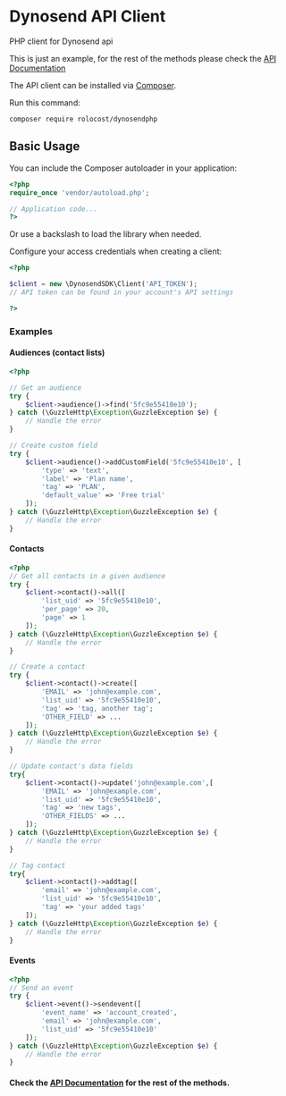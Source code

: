 # Dynosend API Client

PHP client for Dynosend api

This is just an example, for the rest of the methods please check the [API Documentation](https://developers.dynosend.com/)



The API client can be installed via [Composer](https://github.com/composer/composer).

Run this command:

```
composer require rolocost/dynosendphp
```

## Basic Usage

You can include the Composer autoloader in your application:

```php
<?php
require_once 'vendor/autoload.php';

// Application code...
?>
```
Or use a backslash to load the library when needed.

Configure your access credentials when creating a client:

```php
<?php

$client = new \DynosendSDK\Client('API_TOKEN');
// API token can be found in your account's API settings

?>
```


### Examples

#### Audiences (contact lists)

```php
<?php

// Get an audience
try {
    $client->audience()->find('5fc9e55410e10'); 
} catch (\GuzzleHttp\Exception\GuzzleException $e) {
    // Handle the error
}

// Create custom field
try {
    $client->audience()->addCustomField('5fc9e55410e10', [
        'type' => 'text',
        'label' => 'Plan name',
        'tag' => 'PLAN',
        'default_value' => 'Free trial'
    ]);
} catch (\GuzzleHttp\Exception\GuzzleException $e) {
    // Handle the error   
}

```

#### Contacts

```php
<?php
// Get all contacts in a given audience
try {
    $client->contact()->all([
        'list_uid' => '5fc9e55410e10',
        'per_page' => 20,
        'page' => 1
    ]); 
} catch (\GuzzleHttp\Exception\GuzzleException $e) {
    // Handle the error
}

// Create a contact
try {
    $client->contact()->create([
        'EMAIL' => 'john@example.com',
        'list_uid' => '5fc9e55410e10',
        'tag' => 'tag, another tag';
        'OTHER_FIELD' => ...
    ]); 
} catch (\GuzzleHttp\Exception\GuzzleException $e) {
    // Handle the error
}

// Update contact's data fields
try{
    $client->contact()->update('john@example.com',[
        'EMAIL' => 'john@example.com',
        'list_uid' => '5fc9e55410e10',
        'tag' => 'new tags',
        'OTHER_FIELDS' => ...
    ]); 
} catch (\GuzzleHttp\Exception\GuzzleException $e) {
    // Handle the error
}

// Tag contact
try{
    $client->contact()->addtag([
        'email' => 'john@example.com',
        'list_uid' => '5fc9e55410e10',
        'tag' => 'your added tags'
    ]); 
} catch (\GuzzleHttp\Exception\GuzzleException $e) {
    // Handle the error
}
```

#### Events
```php
<?php
// Send an event
try {
    $client->event()->sendevent([
        'event_name' => 'account_created',
        'email' => 'john@example.com',
        'list_uid' => '5fc9e55410e10'
    ]); 
} catch (\GuzzleHttp\Exception\GuzzleException $e) {
    // Handle the error
}
```


#### Check the [API Documentation](https://developers.dynosend.com/) for the rest of the methods.

